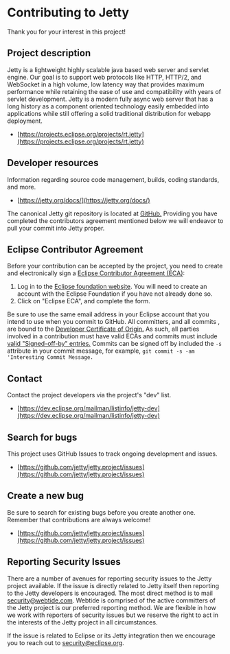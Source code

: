Contributing to Jetty
=====================
Thank you for your interest in this project!

Project description
--------------------
Jetty is a lightweight highly scalable java based web server and servlet engine.
Our goal is to support web protocols like HTTP, HTTP/2, and WebSocket in a high volume, low latency way that provides maximum performance while retaining the ease of use and compatibility with years of servlet development.
Jetty is a modern fully async web server that has a long history as a component oriented technology easily embedded into applications while still offering a solid traditional distribution for webapp deployment.

- [https://projects.eclipse.org/projects/rt.jetty](https://projects.eclipse.org/projects/rt.jetty)

Developer resources
--------------------
Information regarding source code management, builds, coding standards, and more.

- [https://jetty.org/docs/](https://jetty.org/docs/)

The canonical Jetty git repository is located at [GitHub.](https://github.com/jetty/jetty.project) Providing you have
completed the contributors agreement mentioned below we will endeavor to pull your commit into Jetty proper.

Eclipse Contributor Agreement
------------------------------
Before your contribution can be accepted by the project, you need to create and electronically sign a [Eclipse Contributor Agreement (ECA)](http://www.eclipse.org/legal/ecafaq.php):

1. Log in to the [Eclipse foundation website](https://accounts.eclipse.org/user/login/). You will need to
   create an account with the Eclipse Foundation if you have not already done so.
2. Click on "Eclipse ECA", and complete the form.

Be sure to use the same email address in your Eclipse account that you intend to use when you commit to GitHub.
All committers, and all commits , are bound to the [Developer Certificate of Origin.](https://www.eclipse.org/legal/DCO.php)
As such, all parties involved in a contribution must have valid ECAs and commits must include [valid "Signed-off-by" entries.](https://wiki.eclipse.org/Development_Resources/Contributing_via_Git)
Commits can be signed off by included the `-s` attribute in your commit message, for example, `git commit -s -am 'Interesting Commit Message.`


Contact
--------
Contact the project developers via the project's "dev" list.

- [https://dev.eclipse.org/mailman/listinfo/jetty-dev](https://dev.eclipse.org/mailman/listinfo/jetty-dev)

Search for bugs
----------------
This project uses GitHub Issues to track ongoing development and issues.

- [https://github.com/jetty/jetty.project/issues](https://github.com/jetty/jetty.project/issues)

Create a new bug
-----------------
Be sure to search for existing bugs before you create another one. Remember that contributions are always welcome!

- [https://github.com/jetty/jetty.project/issues](https://github.com/jetty/jetty.project/issues)

Reporting Security Issues
-----------------
There are a number of avenues for reporting security issues to the Jetty project available.
If the issue is directly related to Jetty itself then reporting to the Jetty developers is encouraged.
The most direct method is to mail [security@webtide.com](mailto:security@webtide.com).
Webtide is comprised of the active committers of the Jetty project is our preferred reporting method.
We are flexible in how we work with reporters of security issues but we reserve the right to act in the interests of the Jetty project in all circumstances.

If the issue is related to Eclipse or its Jetty integration then we encourage you to reach out to [security@eclipse.org](mailto:security@eclipse.org).
